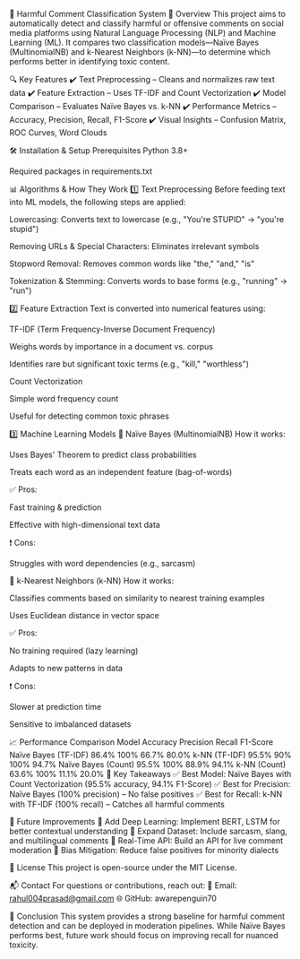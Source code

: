 🚨 Harmful Comment Classification System
📌 Overview
This project aims to automatically detect and classify harmful or offensive comments on social media platforms using Natural Language Processing (NLP) and Machine Learning (ML). It compares two classification models—Naïve Bayes (MultinomialNB) and k-Nearest Neighbors (k-NN)—to determine which performs better in identifying toxic content.

🔍 Key Features
✔️ Text Preprocessing – Cleans and normalizes raw text data
✔️ Feature Extraction – Uses TF-IDF and Count Vectorization
✔️ Model Comparison – Evaluates Naïve Bayes vs. k-NN
✔️ Performance Metrics – Accuracy, Precision, Recall, F1-Score
✔️ Visual Insights – Confusion Matrix, ROC Curves, Word Clouds

🛠️ Installation & Setup
Prerequisites
Python 3.8+

Required packages in requirements.txt

📊 Algorithms & How They Work
1️⃣ Text Preprocessing
Before feeding text into ML models, the following steps are applied:

Lowercasing: Converts text to lowercase (e.g., "You're STUPID" → "you're stupid")

Removing URLs & Special Characters: Eliminates irrelevant symbols

Stopword Removal: Removes common words like "the," "and," "is"

Tokenization & Stemming: Converts words to base forms (e.g., "running" → "run")

2️⃣ Feature Extraction
Text is converted into numerical features using:

TF-IDF (Term Frequency-Inverse Document Frequency)

Weighs words by importance in a document vs. corpus

Identifies rare but significant toxic terms (e.g., "kill," "worthless")

Count Vectorization

Simple word frequency count

Useful for detecting common toxic phrases

3️⃣ Machine Learning Models
🔹 Naïve Bayes (MultinomialNB)
How it works:

Uses Bayes' Theorem to predict class probabilities

Treats each word as an independent feature (bag-of-words)

✅ Pros:

Fast training & prediction

Effective with high-dimensional text data

❗️ Cons:

Struggles with word dependencies (e.g., sarcasm)

🔹 k-Nearest Neighbors (k-NN)
How it works:

Classifies comments based on similarity to nearest training examples

Uses Euclidean distance in vector space

✅ Pros:

No training required (lazy learning)

Adapts to new patterns in data

❗️ Cons:

Slower at prediction time

Sensitive to imbalanced datasets

📈 Performance Comparison
Model	Accuracy	Precision	Recall	F1-Score
Naïve Bayes (TF-IDF)	86.4%	100%	66.7%	80.0%
k-NN (TF-IDF)	95.5%	90%	100%	94.7%
Naïve Bayes (Count)	95.5%	100%	88.9%	94.1%
k-NN (Count)	63.6%	100%	11.1%	20.0%
🎯 Key Takeaways
✅ Best Model: Naïve Bayes with Count Vectorization (95.5% accuracy, 94.1% F1-Score)
✅ Best for Precision: Naïve Bayes (100% precision) – No false positives
✅ Best for Recall: k-NN with TF-IDF (100% recall) – Catches all harmful comments

🚀 Future Improvements
🔸 Add Deep Learning: Implement BERT, LSTM for better contextual understanding
🔸 Expand Dataset: Include sarcasm, slang, and multilingual comments
🔸 Real-Time API: Build an API for live comment moderation
🔸 Bias Mitigation: Reduce false positives for minority dialects

📜 License
This project is open-source under the MIT License.

📬 Contact
For questions or contributions, reach out:
📧 Email: rahul004prasad@gmail.com
🌐 GitHub: awarepenguin70

📝 Conclusion
This system provides a strong baseline for harmful comment detection and can be deployed in moderation pipelines. While Naïve Bayes performs best, future work should focus on improving recall for nuanced toxicity.

